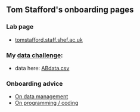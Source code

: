## Tom Stafford's onboarding pages
	
### Lab page

* [tomstafford.staff.shef.ac.uk](http://www.tomstafford.staff.shef.ac.uk/)


### My [data challenge](data_challenge.csv):

* data here: [ABdata.csv](ABdata.csv)

### Onboarding advice

* [On data management](data.md)
* [On programming / coding](code.md)